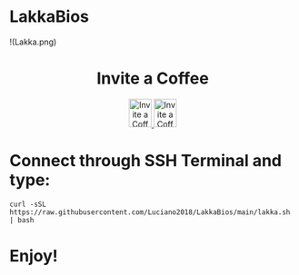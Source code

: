 # LakkaBios
  
!(Lakka.png)

<h1 align="center"> Invite a Coffee</h1>

<p align="center">
<a href="https://www.paypal.com/paypalme/RaspberryPiBsAs">
<img src="https://raw.githubusercontent.com/Luciano2018/MiPiTV/master/Paypal_2014_logo.png" alt="Invite a Coffee" width="40" height="50">
</a>
<a href="https://link.mercadopago.com.ar/raspberrypibsas">
<img src="https://raw.githubusercontent.com/Luciano2018/MiPiTV/master/MercadoPago.png" alt="Invite a Coffee" width="40" height="50">
</a>
</p>

# Connect through SSH Terminal and type:
```
curl -sSL https://raw.githubusercontent.com/Luciano2018/LakkaBios/main/lakka.sh | bash
```

# Enjoy!
